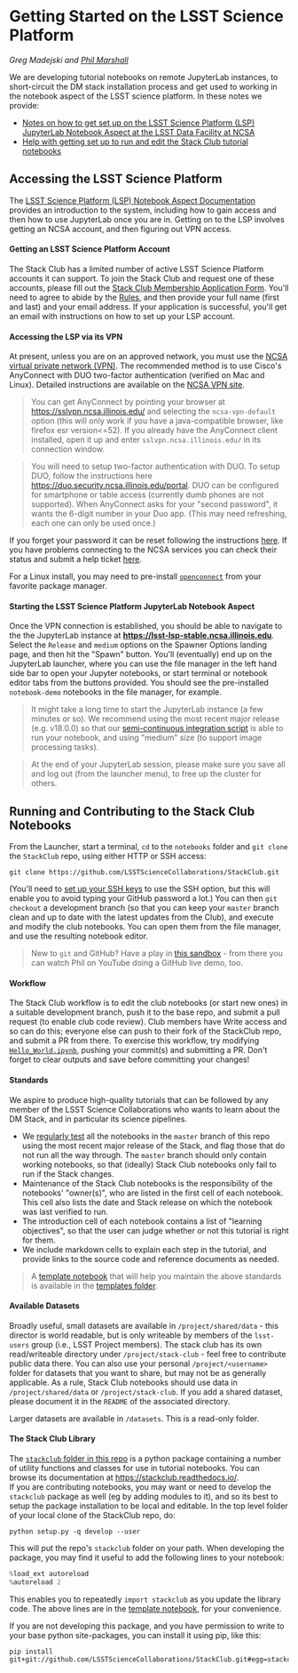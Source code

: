 # Getting Started on the LSST Science Platform

_Greg Madejski and [Phil Marshall](https://github.com/LSSTScienceCollaborations/StackClub/issues/new?body=@drphilmarshall)_

We are developing tutorial notebooks on remote JupyterLab instances, to short-circuit the DM stack installation process and get used to working in the
notebook aspect of the LSST science platform. In these notes we provide:
* [Notes on how to get set up on the LSST Science Platform (LSP) JupyterLab Notebook Aspect at the LSST Data Facility at NCSA](https://github.com/LSSTScienceCollaborations/StackClub/blob/master/GettingStarted/GettingStarted.md#accessing-the-lsst-science-platform)
* [Help with getting set up to run and edit the Stack Club tutorial notebooks](https://github.com/LSSTScienceCollaborations/StackClub/blob/master/GettingStarted/GettingStarted.md#running-and-contributing-to-the-stack-club-notebooks)


## Accessing the LSST Science Platform
The [LSST Science Platform (LSP) Notebook Aspect Documentation](https://nb.lsst.io/) provides an introduction to the system, including how to gain access and then how to use JupyterLab once you are in.
Getting on to the LSP involves getting an NCSA account, and then figuring out VPN access.

#### Getting an LSST Science Platform Account
The Stack Club has a limited number of active LSST Science Platform accounts it can support. To join the Stack Club and request one of these accounts, please fill out the [Stack Club Membership Application Form](https://goo.gl/forms/588KlPTFfkEEFFUu2). You'll need to agree to abide by the [Rules](../Rules.md), and then provide your full name (first and last) and your email address. If your application is successful, you'll get an email with instructions on how to set up your LSP account. 

#### Accessing the LSP via its VPN
At present, unless you are on an approved network, you must use the [NCSA virtual private network (VPN)](https://wiki.ncsa.illinois.edu/display/cybersec/Virtual+Private+Network+%28VPN%29+Service).
The recommended method is to use Cisco's AnyConnect with DUO two-factor authentication (verified on Mac and Linux). Detailed instructions are available on the [NCSA VPN site](https://wiki.ncsa.illinois.edu/display/cybersec/Virtual+Private+Network+%28VPN%29+Service#VirtualPrivateNetwork(VPN)Service-UsingtheCiscoAnyConnectVPNClient(Required)).

> You can get AnyConnect by pointing your browser at https://sslvpn.ncsa.illinois.edu/ and selecting the `ncsa-vpn-default` option (this will only work if you have a java-compatible browser, like firefox esr version<=52). If you already have the AnyConnect client installed, open it up and enter `sslvpn.ncsa.illinois.edu/` in its connection window.

> You will need to setup two-factor authentication with DUO. To setup DUO, follow the instructions here https://duo.security.ncsa.illinois.edu/portal. DUO can be configured for smartphone or table access (currently dumb phones are not supported). When AnyConnect asks for your "second password", it wants the 6-digit number in your Duo app. (This may need refreshing, each one can only be used once.)

If you forget your password it can be reset following the instructions [here](https://developer.lsst.io/services/lsst-dev.html?highlight=reset#lsst-dev-password). If you have problems connecting to the NCSA services you can check their status and submit a help ticket [here](https://confluence.lsstcorp.org/display/DM/LSST+Service+Status+page).

For a Linux install, you may need to pre-install [`openconnect`](http://www.infradead.org/openconnect/) from your favorite package manager.

#### Starting the LSST Science Platform JupyterLab Notebook Aspect
Once the VPN connection is established, you should be able to navigate to the the JupyterLab instance at **https://lsst-lsp-stable.ncsa.illinois.edu**. Select the `Release` and `medium` options on the Spawner Options landing page, and then hit the "Spawn" button. You'll (eventually) end up on the JupyterLab launcher, where you can use the file manager in the left hand side bar to open your Jupyter notebooks, or start terminal or notebook editor tabs from the buttons provided.  You should see the pre-installed `notebook-demo`  notebooks in the file manager, for example.

> It might take a long time to start the JupyterLab instance (a few minutes or so).  We recommend using the most recent major release (e.g. v18.0.0) so that our [semi-continuous integration script](../CIT.md) is able to run your notebook, and using "medium" size (to support image processing tasks).

> At the end of your JupyterLab session, please make sure you save all and log out (from the launcher menu), to free up the cluster for others.


## Running and Contributing to the Stack Club Notebooks
From the Launcher, start a terminal, `cd` to the `notebooks` folder and `git clone` the `StackClub` repo, using either HTTP or SSH access:
```
git clone https://github.com/LSSTScienceCollaborations/StackClub.git
```
(You'll need to [set up your SSH keys](https://github.com/drphilmarshall/GettingStarted/#contributing) to use the SSH option, but this will enable you to avoid typing your GitHub password a lot.)
You can then `git checkout` a development branch (so that you can keep your `master` branch clean and up to date with the latest updates from the Club), and execute and modify the club notebooks. You can open them from the file manager, and use the resulting notebook editor. 

> New to `git` and GitHub? Have a play in [this sandbox](https://github.com/drphilmarshall/GettingStarted) - from there you can watch Phil on YouTube doing a GitHub live demo, too.

#### Workflow
The Stack Club workflow is to edit the club notebooks (or start new ones) in a suitable development branch, push it to the base repo, and submit a pull request (to enable club code review). Club members have Write access and so can do this; everyone else can push to their fork of the StackClub repo, and submit a PR from there. To exercise this workflow, try modifying  [`Hello_World.ipynb`](https://github.com/LSSTScienceCollaborations/StackClub/blob/master/notebooks/Hello_World.ipynb), pushing your commit(s) and submitting a PR. Don't forget to clear outputs and save before committing your changes!
 
#### Standards
We aspire to produce high-quality tutorials that can be followed by any member of the LSST Science Collaborations who wants to learn about the DM Stack, and in particular its science pipelines. 
* We [regularly test](../CIT.md) all the notebooks in the `master` branch of this repo using the most recent major release 
of the Stack, and flag those that do not run all the way through. The `master` branch should only contain working notebooks, so that (ideally) Stack Club notebooks only fail to run if the Stack changes.
* Maintenance of the Stack Club notebooks is the responsibility of the notebooks' "owner(s)", who are listed in the first cell of each notebook. This cell also lists the date and Stack release on which the notebook was last verified to run.
* The introduction cell of each notebook contains a list of "learning objectives", so that the user can judge whether or not this tutorial is right for them.
* We include markdown cells to explain each step in the tutorial, and provide links to the source code and reference documents as needed.

> A [template notebook](templates/template_Notebook.ipynb) that will help you maintain the above standards is available in the [templates folder](templates).

#### Available Datasets
Broadly useful, small datasets are available in `/project/shared/data`  - this director is world readable, but is only writeable by members of the `lsst-users` group (i.e., LSST Project members). The stack club has its own read/writeable directory under `/project/stack-club` - feel free to contribute public data there. You can also use your personal `/project/<username>` folder for datasets that you want to share, but may not be as generally applicable. As a rule, Stack Club notebooks should use data in `/project/shared/data` or `/project/stack-club`. If you add a shared dataset, please document it in the `README` of the associated directory.

Larger datasets are available in `/datasets`. This is a read-only folder.

#### The Stack Club Library
The [`stackclub` folder in this repo](../stackclub) is a python package containing a number of utility functions and classes for use in tutorial notebooks. You can browse its documentation at https://stackclub.readthedocs.io/.  
If you are contributing notebooks, you may want or need to develop the  `stackclub` package as well 
(eg by adding modules to it), and so its best to setup the package installation to be local and editable. In the top level folder of your local clone of the StackClub repo, do:
```
python setup.py -q develop --user
```
This will put the repo's `stackclub` folder on your path. When developing the package, you may find it useful to add the following lines to your notebook:
```python
%load_ext autoreload
%autoreload 2
```
This enables you to repeatedly `import stackclub` as you update the library code. The above lines are in the [template notebook](templates/template_Notebook.ipynb), for your convenience.

If you are not developing this package, and you have permission to write to your base python site-packages, you can install it using pip, like this:
```
pip install git+git://github.com/LSSTScienceCollaborations/StackClub.git#egg=stackclub
```
